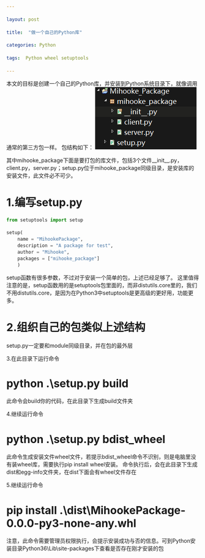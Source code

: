 ```yaml
---

layout: post

title:  "做一个自己的Python库"

categories: Python

tags:  Python wheel setuptools

---
```

本文的目标是创建一个自己的Python库，并安装到Python系统目录下，就像调用通常的第三方包一样。
包结构如下：
![image](https://github.com/mihooke/Mihooke.github.io/blob/master/blog_images/python_setuptools.png?raw=true)

其中mihooke_package下面是要打包的库文件，包括3个文件__init__.py，client.py，server.py；setup.py位于mihooke_package同级目录，是安装库的安装文件，此文件必不可少。
# 1.编写setup.py
```python
from setuptools import setup

setup(
    name = "MihookePackage",
    description = "A package for test",
    author = "Mihooke",
    packages = ["mihooke_package"]
    )
```
setup函数有很多参数，不过对于安装一个简单的包，上述已经足够了。
这里值得注意的是，setup函数用的是setuptools包里面的，而非distutils.core里的，我们不用distutils.core，是因为在Python3中setuptools是更高级的更好用，功能更多。

# 2.组织自己的包类似上述结构
setup.py一定要和module同级目录，并在包的最外层

3.在此目录下运行命令
# python .\setup.py build
此命令会build你的代码，在此目录下生成build文件夹

4.继续运行命令
# python .\setup.py bdist_wheel
此命令生成安装文件wheel文件，若提示bdist_wheel命令不识别，则是电脑里没有装wheel库，需要执行pip install wheel安装。
命令执行后，会在此目录下生成dist和egg-info文件夹，在dist下面会有wheel文件存在

5.继续运行命令
# pip install .\dist\MihookePackage-0.0.0-py3-none-any.whl
注意，此命令需要管理员权限执行，会提示安装成功与否的信息。可到Python安装目录Python36\Lib\site-packages下查看是否存在刚才安装的包